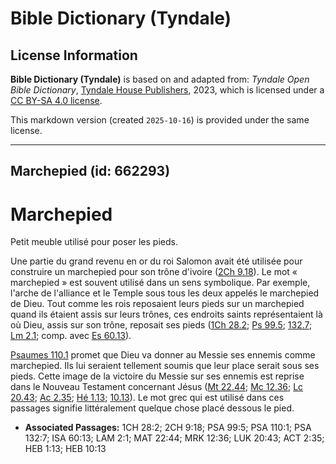 # Bible Dictionary (Tyndale)

## License Information

**Bible Dictionary (Tyndale)** is based on and adapted from: _Tyndale Open Bible Dictionary_, [Tyndale House Publishers](https://tyndaleopenresources.com/), 2023, which is licensed under a [CC BY-SA 4.0 license](https://creativecommons.org/licenses/by-sa/4.0/legalcode.en).

This markdown version (created `2025-10-16`) is provided under the same license.



--------------------------------

## Marchepied (id: 662293)

Marchepied
==========

Petit meuble utilisé pour poser les pieds. 

Une partie du grand revenu en or du roi Salomon avait été utilisée pour construire un marchepied pour son trône d'ivoire ([2Ch 9\.18](https://ref.ly/2Chr9:18)). Le mot « marchepied » est souvent utilisé dans un sens symbolique. Par exemple, l'arche de l'alliance et le Temple sous tous les deux appelés le marchepied de Dieu. Tout comme les rois reposaient leurs pieds sur un marchepied quand ils étaient assis sur leurs trônes, ces endroits saints représentaient là où Dieu, assis sur son trône, reposait ses pieds ([1Ch 28\.2](https://ref.ly/1Chr28:2); [Ps 99\.5](https://ref.ly/Ps99:5); [132\.7](https://ref.ly/Ps132:7); [Lm 2\.1](https://ref.ly/Lam2:1); comp. avec [Es 60\.13](https://ref.ly/Isa60:13)). 

[Psaumes 110\.1](https://ref.ly/Ps110:1) promet que Dieu va donner au Messie ses ennemis comme marchepied. Ils lui seraient tellement soumis que leur place serait sous ses pieds. Cette image de la victoire du Messie sur ses ennemis est reprise dans le Nouveau Testament concernant Jésus ([Mt 22\.44](https://ref.ly/Matt22:44); [Mc 12\.36](https://ref.ly/Mark12:36); [Lc 20\.43](https://ref.ly/Luke20:43); [Ac 2\.35](https://ref.ly/Acts2:35); [Hé 1\.13](https://ref.ly/Heb1:13); [10\.13](https://ref.ly/Heb10:13)). Le mot grec qui est utilisé dans ces passages signifie littéralement quelque chose placé dessous le pied.

* **Associated Passages:** 1CH 28:2; 2CH 9:18; PSA 99:5; PSA 110:1; PSA 132:7; ISA 60:13; LAM 2:1; MAT 22:44; MRK 12:36; LUK 20:43; ACT 2:35; HEB 1:13; HEB 10:13

